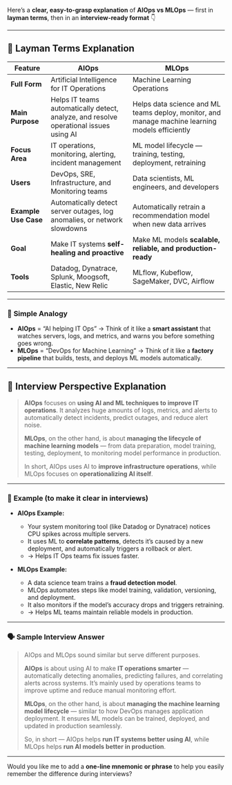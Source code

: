 Here’s a **clear, easy-to-grasp explanation** of **AIOps vs MLOps** — first in **layman terms**, then in an **interview-ready format** 👇

---

## 🧠 **Layman Terms Explanation**

| Feature              | **AIOps**                                                                             | **MLOps**                                                                                       |
| -------------------- | ------------------------------------------------------------------------------------- | ----------------------------------------------------------------------------------------------- |
| **Full Form**        | Artificial Intelligence for IT Operations                                             | Machine Learning Operations                                                                     |
| **Main Purpose**     | Helps IT teams automatically detect, analyze, and resolve operational issues using AI | Helps data science and ML teams deploy, monitor, and manage machine learning models efficiently |
| **Focus Area**       | IT operations, monitoring, alerting, incident management                              | ML model lifecycle — training, testing, deployment, retraining                                  |
| **Users**            | DevOps, SRE, Infrastructure, and Monitoring teams                                     | Data scientists, ML engineers, and developers                                                   |
| **Example Use Case** | Automatically detect server outages, log anomalies, or network slowdowns              | Automatically retrain a recommendation model when new data arrives                              |
| **Goal**             | Make IT systems **self-healing and proactive**                                        | Make ML models **scalable, reliable, and production-ready**                                     |
| **Tools**            | Datadog, Dynatrace, Splunk, Moogsoft, Elastic, New Relic                              | MLflow, Kubeflow, SageMaker, DVC, Airflow                                                       |

---

### 🧩 **Simple Analogy**

* **AIOps** = “AI helping IT Ops” → Think of it like a **smart assistant** that watches servers, logs, and metrics, and warns you before something goes wrong.
* **MLOps** = “DevOps for Machine Learning” → Think of it like a **factory pipeline** that builds, tests, and deploys ML models automatically.

---

## 💼 **Interview Perspective Explanation**

> **AIOps** focuses on **using AI and ML techniques to improve IT operations**. It analyzes huge amounts of logs, metrics, and alerts to automatically detect incidents, predict outages, and reduce alert noise.
>
> **MLOps**, on the other hand, is about **managing the lifecycle of machine learning models** — from data preparation, model training, testing, deployment, to monitoring model performance in production.
>
> In short, AIOps uses AI to **improve infrastructure operations**, while MLOps focuses on **operationalizing AI itself**.

---

### 🧱 **Example (to make it clear in interviews)**

* **AIOps Example:**

  * Your system monitoring tool (like Datadog or Dynatrace) notices CPU spikes across multiple servers.
  * It uses ML to **correlate patterns**, detects it’s caused by a new deployment, and automatically triggers a rollback or alert.
  * → Helps IT Ops teams fix issues faster.

* **MLOps Example:**

  * A data science team trains a **fraud detection model**.
  * MLOps automates steps like model training, validation, versioning, and deployment.
  * It also monitors if the model’s accuracy drops and triggers retraining.
  * → Helps ML teams maintain reliable models in production.

---

### 🗣️ **Sample Interview Answer**

> AIOps and MLOps sound similar but serve different purposes.
>
> **AIOps** is about using AI to make **IT operations smarter** — automatically detecting anomalies, predicting failures, and correlating alerts across systems. It’s mainly used by operations teams to improve uptime and reduce manual monitoring effort.
>
> **MLOps**, on the other hand, is about **managing the machine learning model lifecycle** — similar to how DevOps manages application deployment. It ensures ML models can be trained, deployed, and updated in production seamlessly.
>
> So, in short — AIOps helps **run IT systems better using AI**, while MLOps helps **run AI models better in production**.

---

Would you like me to add a **one-line mnemonic or phrase** to help you easily remember the difference during interviews?

